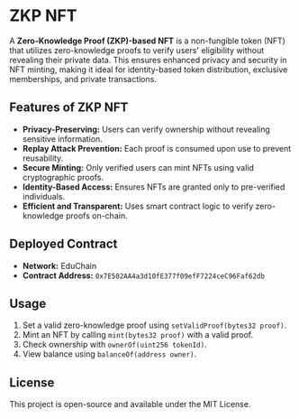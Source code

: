 # ZKP NFT

A **Zero-Knowledge Proof (ZKP)-based NFT** is a non-fungible token (NFT) that utilizes zero-knowledge proofs to verify users' eligibility without revealing their private data. This ensures enhanced privacy and security in NFT minting, making it ideal for identity-based token distribution, exclusive memberships, and private transactions.

## Features of ZKP NFT
- **Privacy-Preserving:** Users can verify ownership without revealing sensitive information.
- **Replay Attack Prevention:** Each proof is consumed upon use to prevent reusability.
- **Secure Minting:** Only verified users can mint NFTs using valid cryptographic proofs.
- **Identity-Based Access:** Ensures NFTs are granted only to pre-verified individuals.
- **Efficient and Transparent:** Uses smart contract logic to verify zero-knowledge proofs on-chain.

## Deployed Contract
- **Network:** EduChain
- **Contract Address:** `0x7E502AA4a3d10fE377f09efF7224ceC96Faf62db`

## Usage
1. Set a valid zero-knowledge proof using `setValidProof(bytes32 proof)`.
2. Mint an NFT by calling `mint(bytes32 proof)` with a valid proof.
3. Check ownership with `ownerOf(uint256 tokenId)`.
4. View balance using `balanceOf(address owner)`.

## License
This project is open-source and available under the MIT License.
